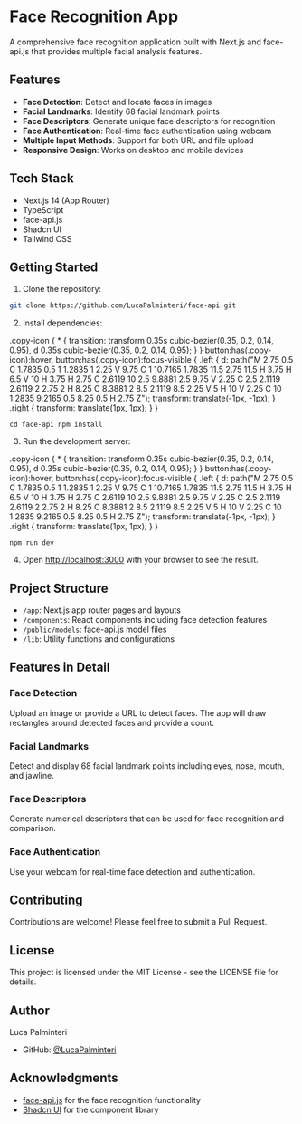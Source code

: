 # Face Recognition App

A comprehensive face recognition application built with Next.js and face-api.js that provides multiple facial analysis features.

## Features

- **Face Detection**: Detect and locate faces in images
- **Facial Landmarks**: Identify 68 facial landmark points
- **Face Descriptors**: Generate unique face descriptors for recognition
- **Face Authentication**: Real-time face authentication using webcam
- **Multiple Input Methods**: Support for both URL and file upload
- **Responsive Design**: Works on desktop and mobile devices

## Tech Stack

- Next.js 14 (App Router)
- TypeScript
- face-api.js
- Shadcn UI
- Tailwind CSS

## Getting Started

1. Clone the repository:
```bash
git clone https://github.com/LucaPalminteri/face-api.git
```
2.  Install dependencies:

.copy-icon { \* { transition: transform 0.35s cubic-bezier(0.35, 0.2, 0.14, 0.95), d 0.35s cubic-bezier(0.35, 0.2, 0.14, 0.95); } } button:has(.copy-icon):hover, button:has(.copy-icon):focus-visible { .left { d: path("M 2.75 0.5 C 1.7835 0.5 1 1.2835 1 2.25 V 9.75 C 1 10.7165 1.7835 11.5 2.75 11.5 H 3.75 H 6.5 V 10 H 3.75 H 2.75 C 2.6119 10 2.5 9.8881 2.5 9.75 V 2.25 C 2.5 2.1119 2.6119 2 2.75 2 H 8.25 C 8.3881 2 8.5 2.1119 8.5 2.25 V 5 H 10 V 2.25 C 10 1.2835 9.2165 0.5 8.25 0.5 H 2.75 Z"); transform: translate(-1px, -1px); } .right { transform: translate(1px, 1px); } }

`cd face-api npm install`

3.  Run the development server:

.copy-icon { \* { transition: transform 0.35s cubic-bezier(0.35, 0.2, 0.14, 0.95), d 0.35s cubic-bezier(0.35, 0.2, 0.14, 0.95); } } button:has(.copy-icon):hover, button:has(.copy-icon):focus-visible { .left { d: path("M 2.75 0.5 C 1.7835 0.5 1 1.2835 1 2.25 V 9.75 C 1 10.7165 1.7835 11.5 2.75 11.5 H 3.75 H 6.5 V 10 H 3.75 H 2.75 C 2.6119 10 2.5 9.8881 2.5 9.75 V 2.25 C 2.5 2.1119 2.6119 2 2.75 2 H 8.25 C 8.3881 2 8.5 2.1119 8.5 2.25 V 5 H 10 V 2.25 C 10 1.2835 9.2165 0.5 8.25 0.5 H 2.75 Z"); transform: translate(-1px, -1px); } .right { transform: translate(1px, 1px); } }

`npm run dev`

4.  Open [http://localhost:3000](http://localhost:3000) with your browser to see the result.

## Project Structure

*   `/app`: Next.js app router pages and layouts
*   `/components`: React components including face detection features
*   `/public/models`: face-api.js model files
*   `/lib`: Utility functions and configurations

## Features in Detail

### Face Detection

Upload an image or provide a URL to detect faces. The app will draw rectangles around detected faces and provide a count.

### Facial Landmarks

Detect and display 68 facial landmark points including eyes, nose, mouth, and jawline.

### Face Descriptors

Generate numerical descriptors that can be used for face recognition and comparison.

### Face Authentication

Use your webcam for real-time face detection and authentication.

## Contributing

Contributions are welcome! Please feel free to submit a Pull Request.

## License

This project is licensed under the MIT License - see the LICENSE file for details.

## Author

Luca Palminteri

*   GitHub: [@LucaPalminteri](https://github.com/LucaPalminteri)

## Acknowledgments

*   [face-api.js](https://github.com/justadudewhohacks/face-api.js) for the face recognition functionality
*   [Shadcn UI](https://ui.shadcn.com/) for the component library
